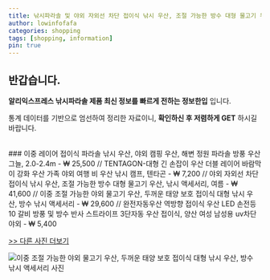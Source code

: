 ```yaml
---
title: 낚시파라솔 및 야외 자외선 차단 접이식 낚시 우산, 조절 가능한 방수 대형 물고기 우산, 낚시 액세서리, 여름 
author: lowinfofafa
categories: shopping
tags: [shopping, information]
pin: true
---
```


## 반갑습니다. 

**알리익스프레스 낚시파라솔 제품 최신 정보를 빠르게 전하는 정보한입** 입니다.

통계 데이터를 기반으로 엄선하여 정리한 자료이니, **확인하신 후 저렴하게 GET** 하시길 바랍니다.

<br >
### 이중 레이어 접이식 파라솔 낚시 우산, 야외 캠핑 우산, 해변 정원 파라솔 방풍 우산 그늘, 2.0-2.4m  - ₩ 25,500 // TENTAGON-대형 긴 손잡이 우산 더블 레이어 바람막이 강화 우산 가족 야외 여행 비 우산 낚시 캠프, 텐타곤  - ₩ 7,200 // 야외 자외선 차단 접이식 낚시 우산, 조절 가능한 방수 대형 물고기 우산, 낚시 액세서리, 여름  - ₩ 41,600 // 이중 조절 가능한 야외 물고기 우산, 두꺼운 태양 보호 접이식 대형 낚시 우산, 방수 낚시 액세서리  - ₩ 29,600 // 완전자동우산 역방향 접이식 우산 LED 손전등 10 갈비 방풍 및 방수 반사 스트라이프 3단자동 우산 접이식, 양산 여성 남성용 uv차단 야외  - ₩ 5,400

[>> 다른 사진 더보기](https://alongwithus.com/낚시파라솔-5079)

![이중 조절 가능한 야외 물고기 우산, 두꺼운 태양 보호 접이식 대형 낚시 우산, 방수 낚시 액세서리  사진](https://ae04.alicdn.com/kf/S146486c01deb4e1694abe02e11b8efa21/Double-Adjustable-Outdoor-Fish-Umbrella-Thickened-Sun-Protection-Folding-Large-Fishing-Umbrella-Rainproof-Fishing-Accessories.jpg)
                        